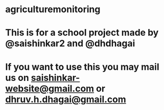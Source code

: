# agriculturemonitoring

# This is for a school project made by @saishinkar2 and @dhdhagai

# If you want to use this you may mail us on saishinkar-website@gmail.com or dhruv.h.dhagai@gmail.com 